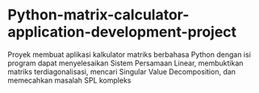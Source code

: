 # Python-matrix-calculator-application-development-project
Proyek membuat aplikasi kalkulator matriks berbahasa Python dengan isi program dapat menyelesaikan Sistem Persamaan Linear, membuktikan matriks terdiagonalisasi, mencari Singular Value Decomposition, dan memecahkan masalah SPL kompleks
